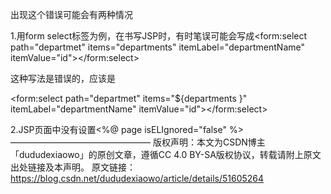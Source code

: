  出现这个错误可能会有两种情况

 1.用form select标签为例，在书写JSP时，有时笔误可能会写成<form:select path="departmet" items="departments" itemLabel="departmentName" itemValue="id"></form:select>

这种写法是错误的，应该是

<form:select path="departmet" items="${departments }" itemLabel="departmentName" itemValue="id"></form:select>


2.JSP页面中没有设置<%@ page isELIgnored="false" %>
————————————————
版权声明：本文为CSDN博主「dududexiaowo」的原创文章，遵循CC 4.0 BY-SA版权协议，转载请附上原文出处链接及本声明。
原文链接：https://blog.csdn.net/dududexiaowo/article/details/51605264